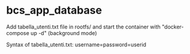 # bcs_app_database

Add tabella_utenti.txt file in rootfs/ and start the container with "docker-compose up -d" (background mode)

Syntax of tabella_utenti.txt:
username=password=userid
